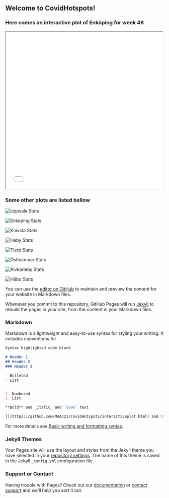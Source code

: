 ## Welcome to CovidHotspots!


### Here comes an interactive plot of Enköping for week 48
<iframe src="enkoping_map.html" height="500" width="500"></iframe>

### Some other plots are listed bellow

![Uppsala Stats](/figures/Uppsala.png)

![Enkoping Stats](/figures/enkoping.png)

![Knivsta Stats](/figures/knivsta.png)

![Heby Stats](/figures/heby.png)

![Tierp Stats](/figures/tierp.png)

![Östhammar Stats](/figures/osthammar.png)

![Älvkarleby Stats](/figures/alvkarleby.png)

![Håbo Stats](/figures/habo.png)

You can use the [editor on GitHub](https://github.com/MAAJ21/CovidHotspots/edit/gh-pages/index.md) to maintain and preview the content for your website in Markdown files.


Whenever you commit to this repository, GitHub Pages will run [Jekyll](https://jekyllrb.com/) to rebuild the pages in your site, from the content in your Markdown files.

### Markdown

Markdown is a lightweight and easy-to-use syntax for styling your writing. It includes conventions for

```markdown
Syntax highlighted code block

# Header 1
## Header 2
### Header 3

- Bulleted
- List


1. Numbered
2. List

**Bold** and _Italic_ and `Code` text

[](https://github.com/MAAJ21/CovidHotspots/interactiveplot.html) and ![Image](src) 
```

For more details see [Basic writing and formatting syntax](https://docs.github.com/en/github/writing-on-github/getting-started-with-writing-and-formatting-on-github/basic-writing-and-formatting-syntax).

### Jekyll Themes

Your Pages site will use the layout and styles from the Jekyll theme you have selected in your [repository settings](https://github.com/MAAJ21/CovidHotspots/settings/pages). The name of this theme is saved in the Jekyll `_config.yml` configuration file.

### Support or Contact

Having trouble with Pages? Check out our [documentation](https://docs.github.com/categories/github-pages-basics/) or [contact support](https://support.github.com/contact) and we’ll help you sort it out.
